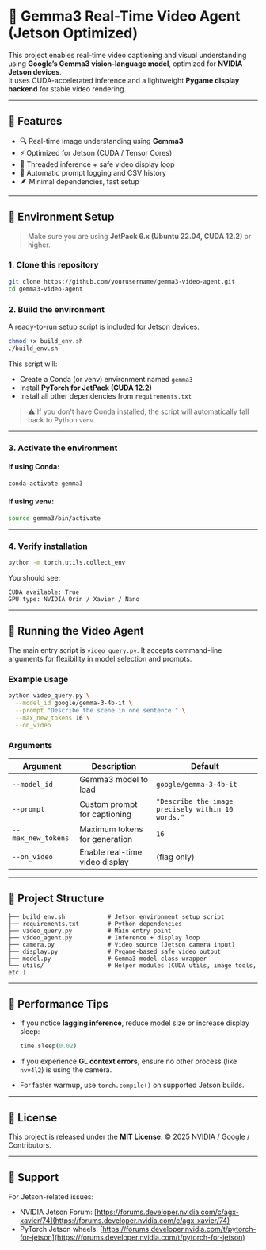 # 🎥 Gemma3 Real-Time Video Agent (Jetson Optimized)

This project enables real-time video captioning and visual understanding using **Google’s Gemma3 vision-language model**, optimized for **NVIDIA Jetson devices**.  
It uses CUDA-accelerated inference and a lightweight **Pygame display backend** for stable video rendering.

---

## 🚀 Features

- 🔍 Real-time image understanding using **Gemma3**  
- ⚡ Optimized for Jetson (CUDA / Tensor Cores)  
- 🧠 Threaded inference + safe video display loop  
- 🧾 Automatic prompt logging and CSV history  
- 🪶 Minimal dependencies, fast setup  

---

## 🧩 Environment Setup

> Make sure you are using **JetPack 6.x (Ubuntu 22.04, CUDA 12.2)** or higher.

### 1. Clone this repository
```bash
git clone https://github.com/yourusername/gemma3-video-agent.git
cd gemma3-video-agent
````

### 2. Build the environment

A ready-to-run setup script is included for Jetson devices.

```bash
chmod +x build_env.sh
./build_env.sh
```

This script will:

* Create a Conda (or venv) environment named `gemma3`
* Install **PyTorch for JetPack (CUDA 12.2)**
* Install all other dependencies from `requirements.txt`

> ⚠️ If you don't have Conda installed, the script will automatically fall back to Python `venv`.

---

### 3. Activate the environment

#### If using Conda:

```bash
conda activate gemma3
```

#### If using venv:

```bash
source gemma3/bin/activate
```

---

### 4. Verify installation

```bash
python -m torch.utils.collect_env
```

You should see:

```
CUDA available: True
GPU type: NVIDIA Orin / Xavier / Nano
```

---

## 🧠 Running the Video Agent

The main entry script is `video_query.py`.
It accepts command-line arguments for flexibility in model selection and prompts.

### Example usage

```bash
python video_query.py \
  --model_id google/gemma-3-4b-it \
  --prompt "Describe the scene in one sentence." \
  --max_new_tokens 16 \
  --on_video
```

### Arguments

| Argument           | Description                    | Default                                           |
| ------------------ | ------------------------------ | ------------------------------------------------- |
| `--model_id`       | Gemma3 model to load           | `google/gemma-3-4b-it`                            |
| `--prompt`         | Custom prompt for captioning   | `"Describe the image precisely within 10 words."` |
| `--max_new_tokens` | Maximum tokens for generation  | `16`                                              |
| `--on_video`       | Enable real-time video display | (flag only)                                       |

---

## 🧰 Project Structure

```
├── build_env.sh            # Jetson environment setup script
├── requirements.txt        # Python dependencies
├── video_query.py          # Main entry point
├── video_agent.py          # Inference + display loop
├── camera.py               # Video source (Jetson camera input)
├── display.py              # Pygame-based safe video output
├── model.py                # Gemma3 model class wrapper
└── utils/                  # Helper modules (CUDA utils, image tools, etc.)
```

---

## 🧪 Performance Tips

* If you notice **lagging inference**, reduce model size or increase display sleep:

  ```python
  time.sleep(0.02)
  ```
* If you experience **GL context errors**, ensure no other process (like `nvv4l2`) is using the camera.
* For faster warmup, use `torch.compile()` on supported Jetson builds.

---

## 🧾 License

This project is released under the **MIT License**.
© 2025 NVIDIA / Google / Contributors.

---

## 💬 Support

For Jetson-related issues:

* NVIDIA Jetson Forum: [https://forums.developer.nvidia.com/c/agx-xavier/74](https://forums.developer.nvidia.com/c/agx-xavier/74)
* PyTorch Jetson wheels: [https://forums.developer.nvidia.com/t/pytorch-for-jetson](https://forums.developer.nvidia.com/t/pytorch-for-jetson)
